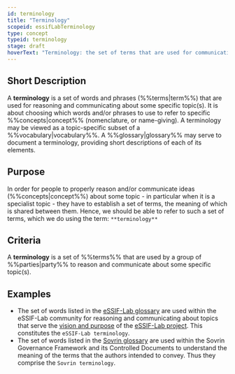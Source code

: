 ```yaml
---
id: terminology
title: "Terminology"
scopeid: essifLabTerminology
type: concept
typeid: terminology
stage: draft
hoverText: "Terminology: the set of terms that are used for communicating about a some specific topic(s)."
---
```


## Short Description
A **terminology** is a set of words and phrases (%%terms|term%%) that are used for reasoning and communicating about some specific topic(s). It is about choosing which words and/or phrases to use to refer to specific %%concepts|concept%% (nomenclature, or name-giving). A terminology may be viewed as a topic-specific subset of a %%vocabulary|vocabulary%%. A %%glossary|glossary%% may serve to document a terminology, providing short descriptions of each of its elements.

## Purpose
In order for people to properly reason and/or communicate ideas (%%concepts|concept%%) about some topic - in particular when it is a specialist topic - they have to establish a set of terms, the meaning of which is shared between them. Hence, we should be able to refer to such a set of terms, which we do using the term: `**terminology**`

## Criteria
A **terminology** is a set of %%terms%% that are used by a group of %%parties|party%% to reason and communicate about some specific topic(s).

## Examples
- The set of words listed in the [eSSIF-Lab glossary](../essifLab-glossary) are used within the eSSIF-Lab community for reasoning and communicating about topics that serve the [vision and purpose](../vision-and-purpose) of the [eSSIF-Lab project](https://essif-lab.eu/). This constitutes the `eSSIF-Lab terminology`.
- The set of words listed in the [Sovrin glossary](https://sovrin.org/library/glossary/) are used within the Sovrin Governance Framework and its Controlled Documents to understand the meaning of the terms that the authors intended to convey. Thus they comprise the `Sovrin terminology`.